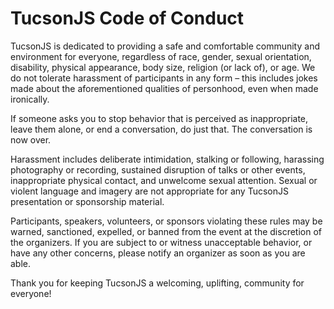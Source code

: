 # TucsonJS Code of Conduct

TucsonJS is dedicated to providing a safe and comfortable community and environment for everyone, regardless of race, gender, sexual orientation, disability, physical appearance, body size, religion (or lack of), or age. We do not tolerate harassment of participants in any form – this includes jokes made about the aforementioned qualities of personhood, even when made ironically.

If someone asks you to stop behavior that is perceived as inappropriate, leave them alone, or end a conversation, do just that. The conversation is now over.

Harassment includes deliberate intimidation, stalking or following, harassing photography or recording, sustained disruption of talks or other events, inappropriate physical contact, and unwelcome sexual attention. Sexual or violent language and imagery are not appropriate for any TucsonJS presentation or sponsorship material.

Participants, speakers, volunteers, or sponsors violating these rules may be warned, sanctioned, expelled, or banned from the event at the discretion of the organizers. If you are subject to or witness unacceptable behavior, or have any other concerns, please notify an organizer as soon as you are able.

Thank you for keeping TucsonJS a welcoming, uplifting, community for everyone!

